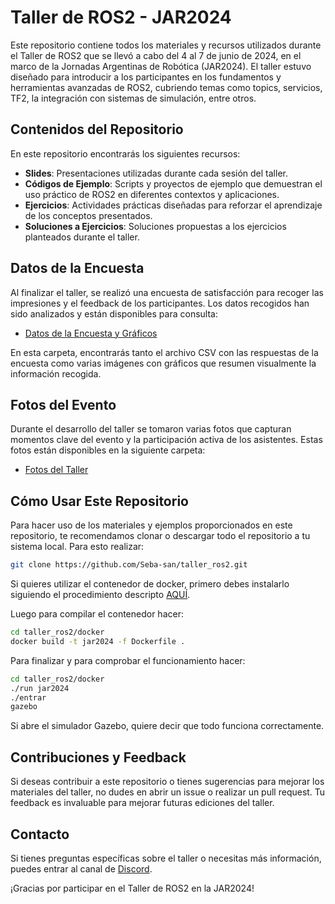 # Taller de ROS2 - JAR2024

Este repositorio contiene todos los materiales y recursos utilizados durante el Taller de ROS2 que se llevó a cabo del 4 al 7 de junio de 2024, en el marco de la Jornadas Argentinas de Robótica (JAR2024). El taller estuvo diseñado para introducir a los participantes en los fundamentos y herramientas avanzadas de ROS2, cubriendo temas como topics, servicios, TF2, la integración con sistemas de simulación, entre otros.

## Contenidos del Repositorio

En este repositorio encontrarás los siguientes recursos:

- **Slides**: Presentaciones utilizadas durante cada sesión del taller.
- **Códigos de Ejemplo**: Scripts y proyectos de ejemplo que demuestran el uso práctico de ROS2 en diferentes contextos y aplicaciones.
- **Ejercicios**: Actividades prácticas diseñadas para reforzar el aprendizaje de los conceptos presentados.
- **Soluciones a Ejercicios**: Soluciones propuestas a los ejercicios planteados durante el taller.

## Datos de la Encuesta

Al finalizar el taller, se realizó una encuesta de satisfacción para recoger las impresiones y el feedback de los participantes. Los datos recogidos han sido analizados y están disponibles para consulta:

- [Datos de la Encuesta y Gráficos](https://github.com/Seba-san/taller_ros2/tree/master/encuesta_ed1)

En esta carpeta, encontrarás tanto el archivo CSV con las respuestas de la encuesta como varias imágenes con gráficos que resumen visualmente la información recogida.

## Fotos del Evento

Durante el desarrollo del taller se tomaron varias fotos que capturan momentos clave del evento y la participación activa de los asistentes. Estas fotos están disponibles en la siguiente carpeta:

- [Fotos del Taller](link-a-la-carpeta-de-fotos)

## Cómo Usar Este Repositorio

Para hacer uso de los materiales y ejemplos proporcionados en este repositorio, te recomendamos clonar o descargar todo el repositorio a tu sistema local.
Para esto realizar:
```bash
git clone https://github.com/Seba-san/taller_ros2.git
```
Si quieres utilizar el contenedor de docker, primero debes instalarlo siguiendo el procedimiento descripto [AQUÍ](https://docs.docker.com/engine/install/).

Luego para compilar el contenedor hacer:
```bash
cd taller_ros2/docker
docker build -t jar2024 -f Dockerfile .
```

Para finalizar y para comprobar el funcionamiento hacer:
```bash
cd taller_ros2/docker
./run jar2024
./entrar
gazebo
```
Si abre el simulador Gazebo, quiere decir que todo funciona correctamente.

## Contribuciones y Feedback

Si deseas contribuir a este repositorio o tienes sugerencias para mejorar los materiales del taller, no dudes en abrir un issue o realizar un pull request. Tu feedback es invaluable para mejorar futuras ediciones del taller.

## Contacto

Si tienes preguntas específicas sobre el taller o necesitas más información, puedes entrar al canal de [Discord](https://discord.gg/ppyX5qg6aX).

¡Gracias por participar en el Taller de ROS2 en la JAR2024!



